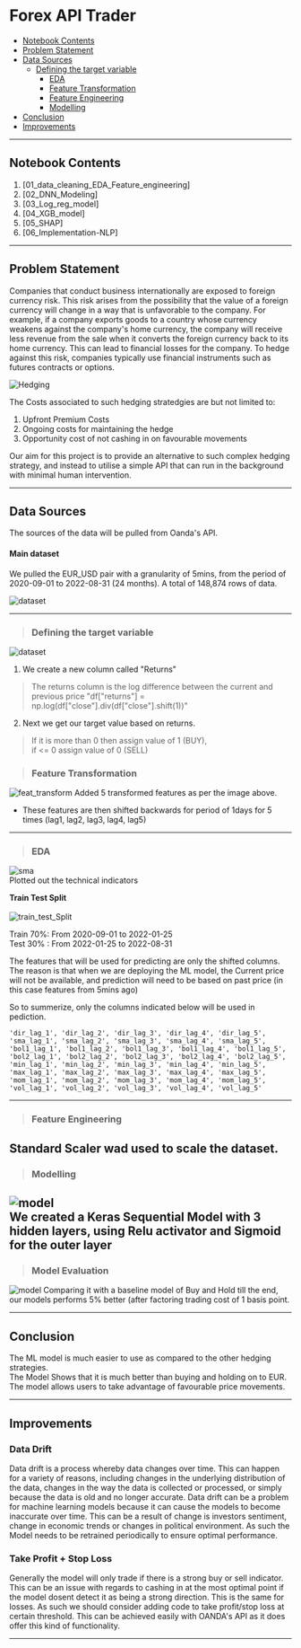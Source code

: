 # Forex API Trader
 - [Notebook Contents](#Notebook-Contents)
 - [Problem Statement](#Problem-Statement)
 - [Data Sources](#Data-Sources)
    - [Defining the target variable](#Defining-the-target-variable)
        - [EDA](#EDA)
        - [Feature Transformation](#Feature-Transformation)
        - [Feature Engineering](#Feature-Engineering)
        - [Modelling](#Modelling)
 - [Conclusion](#Conclusion)
 - [Improvements](#Improvements)

---
## Notebook Contents
1. [01_data_cleaning_EDA_Feature_engineering] 
2. [02_DNN_Modeling]
3. [03_Log_reg_model]
4. [04_XGB_model]
5. [05_SHAP]
6. [06_Implementation-NLP]
---
 
## Problem Statement
Companies that conduct business internationally are exposed to foreign currency risk. This risk arises from the possibility that the value of a foreign currency will change in a way that is unfavorable to the company. For example, if a company exports goods to a country whose currency weakens against the company's home currency, the company will receive less revenue from the sale when it converts the foreign currency back to its home currency. This can lead to financial losses for the company. To hedge against this risk, companies typically use financial instruments such as futures contracts or options.

![Hedging](./images/Hedging_Explained.png)

The Costs associated to such hedging stratedgies are but not limited to: 
1) Upfront Premium Costs
2) Ongoing costs for maintaining the hedge
3) Opportunity cost of not cashing in on favourable movements 

Our aim for this project is to provide an alternative to such complex hedging strategy, and instead to utilise a simple API that can run in the background with minimal human intervention.

--- 
## Data Sources
The sources of the data will be pulled from Oanda's API.

#### Main dataset
We pulled the EUR_USD pair with a granularity of 5mins, from the period of 2020-09-01 to 2022-08-31 (24 months).
A total of 148,874 rows of data.

![dataset](./images/dataset.png)
 
---

>### Defining the target variable

![dataset](./images/df_ss1.png)
1) We create a new column called "Returns"
>The returns column is the log difference between the current and previous price "df["returns"] = np.log(df["close"].div(df["close"].shift(1))"
2) Next we get our target value based on returns.  
>If it is more than 0 then assign value of 1 (BUY),  
>if <= 0 assign value of 0 (SELL)

> ### Feature Transformation

![feat_transform](./images/feat_transform.png)
Added 5 transformed features as per the image above.
- These features are then shifted backwards for period of 1days for 5 times (lag1, lag2, lag3, lag4, lag5)
---

> ### EDA

![sma](./images/sma_boll.png)  
Plotted out the technical indicators 


**Train Test Split**<br>  
![train_test_Split](./images/train_test_Split.png)      
  
Train 70%: From 2020-09-01 to 2022-01-25  
Test 30% : From 2022-01-25 to 2022-08-31  

The features that will be used for predicting are only the shifted columns.  
The reason is that when we are deploying the ML model, the Current price will not be available, and prediction will need to be based on past price (in this case features from 5mins ago)

So to summerize, only the columns indicated below will be used in pediction.

    'dir_lag_1', 'dir_lag_2', 'dir_lag_3', 'dir_lag_4', 'dir_lag_5',
    'sma_lag_1', 'sma_lag_2', 'sma_lag_3', 'sma_lag_4', 'sma_lag_5',
    'bol1_lag_1', 'bol1_lag_2', 'bol1_lag_3', 'bol1_lag_4', 'bol1_lag_5',
    'bol2_lag_1', 'bol2_lag_2', 'bol2_lag_3', 'bol2_lag_4', 'bol2_lag_5',
    'min_lag_1', 'min_lag_2', 'min_lag_3', 'min_lag_4', 'min_lag_5',
    'max_lag_1', 'max_lag_2', 'max_lag_3', 'max_lag_4', 'max_lag_5',
    'mom_lag_1', 'mom_lag_2', 'mom_lag_3', 'mom_lag_4', 'mom_lag_5',
    'vol_lag_1', 'vol_lag_2', 'vol_lag_3', 'vol_lag_4', 'vol_lag_5'


---

> ### Feature Engineering
Standard Scaler wad used to scale the dataset.
---

> ### Modelling

![model](./images/DNN_model_diagram.png)  
We created a Keras Sequential Model with 3 hidden layers, using Relu activator and Sigmoid for the outer layer
---



> ### Model Evaluation
![model](./images/model_eval.png)
Comparing it with a baseline model of Buy and Hold till the end,  
our models performs 5% better (after factoring trading cost of 1 basis point.

---
## Conclusion 

The ML model is much easier to use as compared to the other hedging strategies.  
The Model Shows that it is much better than buying and holding on to EUR.
The model allows users to take advantage of favourable price movements.

---

## Improvements

### Data Drift

Data drift is a process whereby data changes over time. This can happen for a variety of reasons, including changes in the underlying distribution of the data, changes in the way the data is collected or processed, or simply because the data is old and no longer accurate. Data drift can be a problem for machine learning models because it can cause the models to become inaccurate over time.
This can be a result of change is investors sentiment, change in economic trends or changes in political environment.
As such the Model needs to be retrained periodically to ensure optimal performance.

### Take Profit + Stop Loss  
Generally the model will only trade if there is a strong buy or sell indicator.  
This can be an issue with regards to cashing in at the most optimal point if the model dosent detect it as being a strong direction. This is the same for losses.
As such we should consider adding code to take profit/stop loss at certain threshold.
This can be achieved easily with OANDA's API as it does offer this kind of functionality.

---
